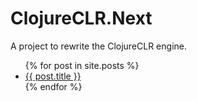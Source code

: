 # ClojureCLR.Next

A project to rewrite the ClojureCLR engine.

<ul>
  {% for post in site.posts %}
    <li>
      <a href="{{ post.url }}">{{ post.title }}</a>
    </li>
  {% endfor %}
</ul>